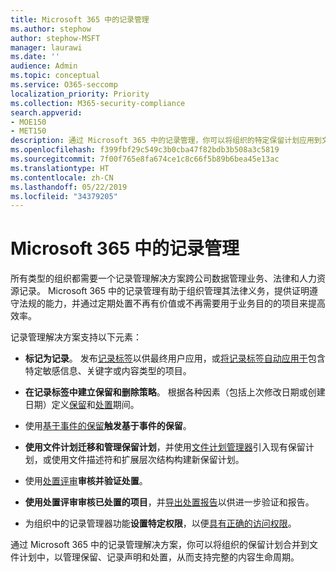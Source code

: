 ```yaml
---
title: Microsoft 365 中的记录管理
ms.author: stephow
author: stephow-MSFT
manager: laurawi
ms.date: ''
audience: Admin
ms.topic: conceptual
ms.service: O365-seccomp
localization_priority: Priority
ms.collection: M365-security-compliance
search.appverid:
- MOE150
- MET150
description: 通过 Microsoft 365 中的记录管理，你可以将组织的特定保留计划应用到文件计划中，以管理保留、记录声明和处置，从而支持完整的内容生命周期。
ms.openlocfilehash: f399fbf29c549c3b0cba47f82bdb3b508a3c5819
ms.sourcegitcommit: 7f00f765e8fa674ce1c8c66f5b89b6bea45e13ac
ms.translationtype: HT
ms.contentlocale: zh-CN
ms.lasthandoff: 05/22/2019
ms.locfileid: "34379205"
---
```

# <a name="records-management-in-microsoft-365"></a>Microsoft 365 中的记录管理

所有类型的组织都需要一个记录管理解决方案跨公司数据管理业务、法律和人力资源记录。 Microsoft 365 中的记录管理有助于组织管理其法律义务，提供证明遵守法规的能力，并通过定期处置不再有价值或不再需要用于业务目的的项目来提高效率。

记录管理解决方案支持以下元素： 

-   **标记为记录**。 发布[记录标签](labels.md#using-retention-labels-for-records-management)以供最终用户应用，或[将记录标签自动应用于](labels.md#applying-a-retention-label-automatically-based-on-conditions)包含特定敏感信息、关键字或内容类型的项目。

-   **在记录标签中建立保留和删除策略**。 根据各种因素（包括上次修改日期或创建日期）定义[保留](retention-policies.md#retaining-content-for-a-specific-period-of-time)和[处置](retention-policies.md#deleting-content-thats-older-than-a-specific-age)期间。

-   使用[基于事件的保留](event-driven-retention.md)**触发基于事件的保留**。

-   **使用文件计划迁移和管理保留计划**，并使用[文件计划管理器](file-plan-manager.md)引入现有保留计划，或使用文件描述符和扩展层次结构构建新保留计划。

-   使用[处置评审](disposition-reviews.md)**审核并验证处置**。

-   **使用处置评审审核已处置的项目**，并[导出处置报告](disposition-reviews.md#export-the-disposition-items)以供进一步验证和报告。

-   为组织中的记录管理器功能**设置特定权限**，以便[具有正确的访问权限](permissions-in-the-security-and-compliance-center.md)。

通过 Microsoft 365 中的记录管理解决方案，你可以将组织的保留计划合并到文件计划中，以管理保留、记录声明和处置，从而支持完整的内容生命周期。 
